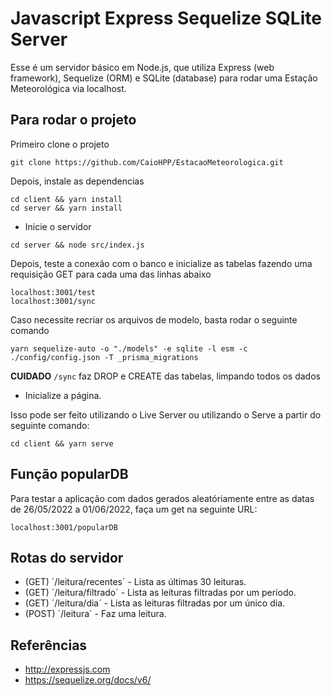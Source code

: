 # Javascript Express Sequelize SQLite Server

Esse é um servidor básico em Node.js, que utiliza Express (web framework), Sequelize (ORM) e SQLite (database) para rodar uma Estação Meteorológica via localhost.

## Para rodar o projeto

Primeiro clone o projeto

```shell
git clone https://github.com/CaioHPP/EstacaoMeteorologica.git
```

Depois, instale as dependencias

```shell
cd client && yarn install
cd server && yarn install
```

- Inicie o servidor

```shell
cd server && node src/index.js
```

Depois, teste a conexão com o banco e inicialize as tabelas fazendo uma requisição GET para cada uma das linhas abaixo

```shell
localhost:3001/test
localhost:3001/sync
```

Caso necessite recriar os arquivos de modelo, basta rodar o seguinte comando

```shell
yarn sequelize-auto -o "./models" -e sqlite -l esm -c ./config/config.json -T _prisma_migrations
```

**CUIDADO** `/sync` faz DROP e CREATE das tabelas, limpando todos os dados

- Inicialize a página.

Isso pode ser feito utilizando o Live Server ou utilizando o Serve a partir do seguinte comando:

```shell
cd client && yarn serve
```

## Função popularDB

Para testar a aplicação com dados gerados aleatóriamente entre as datas de 26/05/2022 a 01/06/2022, faça um get na seguinte URL:

```shell
localhost:3001/popularDB
```

## Rotas do servidor

- (GET) ´/leitura/recentes´ - Lista as últimas 30 leituras.
- (GET) ´/leitura/filtrado´ - Lista as leituras filtradas por um período.
- (GET) ´/leitura/dia´ - Lista as leituras filtradas por um único dia.
- (POST) ´/leitura´ - Faz uma leitura.

## Referências

- http://expressjs.com
- https://sequelize.org/docs/v6/
